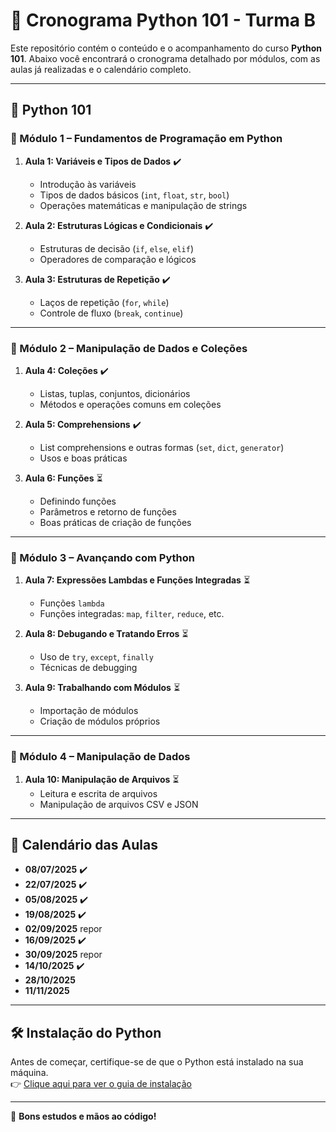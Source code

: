# 📘 Cronograma Python 101 - Turma B

Este repositório contém o conteúdo e o acompanhamento do curso **Python 101**. Abaixo você encontrará o cronograma detalhado por módulos, com as aulas já realizadas e o calendário completo.

---

## 🐍 Python 101

### 🔹 Módulo 1 – Fundamentos de Programação em Python

1. **Aula 1: Variáveis e Tipos de Dados**   ✔️
   - Introdução às variáveis  
   - Tipos de dados básicos (`int`, `float`, `str`, `bool`)  
   - Operações matemáticas e manipulação de strings  

2. **Aula 2: Estruturas Lógicas e Condicionais**   ✔️
   - Estruturas de decisão (`if`, `else`, `elif`)  
   - Operadores de comparação e lógicos  

3. **Aula 3: Estruturas de Repetição**   ✔️
   - Laços de repetição (`for`, `while`)  
   - Controle de fluxo (`break`, `continue`)  

---

### 🔹 Módulo 2 – Manipulação de Dados e Coleções

1. **Aula 4: Coleções**   ✔️
   - Listas, tuplas, conjuntos, dicionários  
   - Métodos e operações comuns em coleções  

2. **Aula 5: Comprehensions** ✔️
   - List comprehensions e outras formas (`set`, `dict`, `generator`)  
   - Usos e boas práticas  

3. **Aula 6: Funções** ⏳  
   - Definindo funções  
   - Parâmetros e retorno de funções  
   - Boas práticas de criação de funções  

---

### 🔹 Módulo 3 – Avançando com Python

1. **Aula 7: Expressões Lambdas e Funções Integradas** ⏳  
   - Funções `lambda`  
   - Funções integradas: `map`, `filter`, `reduce`, etc.  

2. **Aula 8: Debugando e Tratando Erros** ⏳  
   - Uso de `try`, `except`, `finally`  
   - Técnicas de debugging  

3. **Aula 9: Trabalhando com Módulos** ⏳  
   - Importação de módulos  
   - Criação de módulos próprios  

---

### 🔹 Módulo 4 – Manipulação de Dados

1. **Aula 10: Manipulação de Arquivos** ⏳  
   - Leitura e escrita de arquivos  
   - Manipulação de arquivos CSV e JSON  

---

## 📅 Calendário das Aulas

- **08/07/2025** ✔️
- **22/07/2025** ✔️
- **05/08/2025** ✔️
- **19/08/2025** ✔️
- **02/09/2025** repor
- **16/09/2025** ✔️
- **30/09/2025** repor
- **14/10/2025** ✔️
- **28/10/2025**
- **11/11/2025**

---

## 🛠️ Instalação do Python

Antes de começar, certifique-se de que o Python está instalado na sua máquina.  
👉 [Clique aqui para ver o guia de instalação](https://www.notion.so/Instalando-o-Python-na-sua-Maquina-1f4e6dc6004880ea8c79ec51a7e040f7?pvs=21)

---

🚀 **Bons estudos e mãos ao código!**

